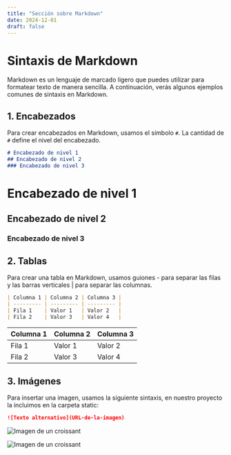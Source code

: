 ```yaml
---
title: "Sección sobre Markdown"
date: 2024-12-01
draft: false
---
```


# Sintaxis de Markdown

Markdown es un lenguaje de marcado ligero que puedes utilizar para formatear texto de manera sencilla. A continuación, verás algunos ejemplos comunes de sintaxis en Markdown.

## 1. Encabezados

Para crear encabezados en Markdown, usamos el símbolo `#`. La cantidad de `#` define el nivel del encabezado.

```markdown
# Encabezado de nivel 1
## Encabezado de nivel 2
### Encabezado de nivel 3
```
# Encabezado de nivel 1
## Encabezado de nivel 2
### Encabezado de nivel 3

## 2. Tablas

Para crear una tabla en Markdown, usamos guiones - para separar las filas y las barras verticales | para separar las columnas.

```markdown
| Columna 1 | Columna 2 | Columna 3 |
| --------- | --------- | --------- |
| Fila 1    | Valor 1   | Valor 2   |
| Fila 2    | Valor 3   | Valor 4   |
```
| Columna 1 | Columna 2 | Columna 3 |
| --------- | --------- | --------- |
| Fila 1    | Valor 1   | Valor 2   |
| Fila 2    | Valor 3   | Valor 4   |

## 3. Imágenes

Para insertar una imagen, usamos la siguiente sintaxis, en nuestro proyecto la incluimos en la carpeta static:
```markdown
![Texto alternativo](URL-de-la-imagen)
```

![Imagen de un croissant](/uploads/croissant.png)

![Imagen de un croissant](/uploads/croissants.jpg)